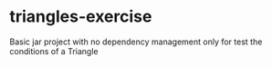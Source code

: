 # triangles-exercise
Basic jar project with no dependency management only for test the conditions of a Triangle
